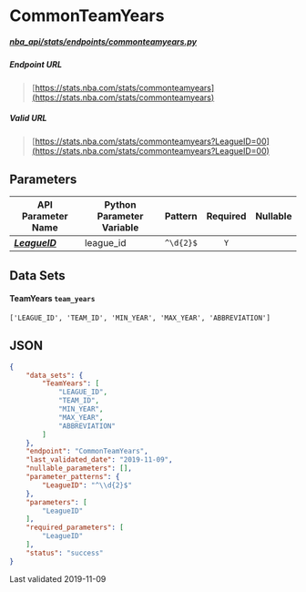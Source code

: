 # CommonTeamYears
##### [nba_api/stats/endpoints/commonteamyears.py](https://github.com/swar/nba_api/blob/master/nba_api/stats/endpoints/commonteamyears.py)

##### Endpoint URL
>[https://stats.nba.com/stats/commonteamyears](https://stats.nba.com/stats/commonteamyears)

##### Valid URL
>[https://stats.nba.com/stats/commonteamyears?LeagueID=00](https://stats.nba.com/stats/commonteamyears?LeagueID=00)

## Parameters
API Parameter Name | Python Parameter Variable | Pattern | Required | Nullable
------------ | ------------ | :-----------: | :---: | :---:
[_**LeagueID**_](https://github.com/swar/nba_api/blob/master/docs/nba_api/stats/library/parameters.md#LeagueID) | league_id | `^\d{2}$` | `Y` |  | 

## Data Sets
#### TeamYears `team_years`
```text
['LEAGUE_ID', 'TEAM_ID', 'MIN_YEAR', 'MAX_YEAR', 'ABBREVIATION']
```


## JSON
```json
{
    "data_sets": {
        "TeamYears": [
            "LEAGUE_ID",
            "TEAM_ID",
            "MIN_YEAR",
            "MAX_YEAR",
            "ABBREVIATION"
        ]
    },
    "endpoint": "CommonTeamYears",
    "last_validated_date": "2019-11-09",
    "nullable_parameters": [],
    "parameter_patterns": {
        "LeagueID": "^\\d{2}$"
    },
    "parameters": [
        "LeagueID"
    ],
    "required_parameters": [
        "LeagueID"
    ],
    "status": "success"
}
```

Last validated 2019-11-09